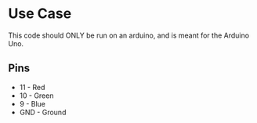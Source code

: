 # Use Case
This code should ONLY be run on an arduino, and is meant for the Arduino Uno.

## Pins
* 11 - Red
* 10 - Green
* 9 - Blue
* GND - Ground
